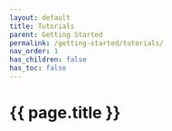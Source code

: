 ```yaml
---
layout: default
title: Tutorials
parent: Getting Started
permalink: /getting-started/tutorials/
nav_order: 1
has_children: false
has_toc: false
---
```


# {{ page.title }}


